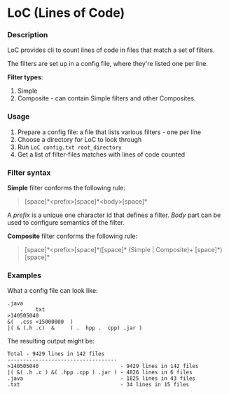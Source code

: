 
# LoC (Lines of Code)

### Description

LoC provides cli to count lines of code in files that match a set of filters.

The filters are set up in a config file, where they're listed one per line.

**Filter types**:

1. Simple
2. Composite - can contain Simple filters and other Composites.

### Usage

1. Prepare a config file: a file that lists various filters - one per line
2. Choose a directory for LoC to look through
3. Run `LoC config.txt root_directory`
4. Get a list of filter-files matches with lines of code counted

### Filter syntax

**Simple** filter conforms the following rule: 
> [space]\*\<prefix>[space]\*\<body>[space]*

A *prefix* is a unique one character id that defines a filter. *Body* part can be used to configure semantics of the filter.

**Composite** filter conforms the following rule: 
> [space]\*\<prefix>[space]\*\([space]\* \(Simple \| Composite\)+ [space]\*)[space]\*



### Examples

What a config file can look like:
```
.java
    .    txt  
>140505040
&(  .css <15000000  )
|( & (.h .c)  &     ( .  hpp .  cpp) .jar )
```
The resulting output might be:
```
Total - 9429 lines in 142 files
-----------------------------------
>140505040                          - 9429 lines in 142 files
|( &( .h .c ) &( .hpp .cpp ) .jar ) - 4826 lines in 6 files
.java                               - 1825 lines in 43 files
.txt                                - 34 lines in 15 files
```

